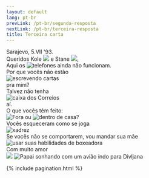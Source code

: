 ```yaml
---
layout: default
lang: pt-br
prevLink: /pt-br/segunda-resposta
nextLink: /pt-br/terceira-resposta
title: Terceira carta
---
```


<div class="LetterThree">
  <div class="LetterFive-date">
    Sarajevo, 5.VII '93.
  </div>

  <div class="LetterThree-block">
    Queridos Kole 
    <img 
      class="LetterThree-stamp LetterThree-stamp--tall" 
      src="/public/img/letter-03/football-player.jpg"
      aria-hidden="true" 
    />
    e Stane
    <img
      class="LetterThree-stamp LetterThree-stamp--square"
      src="/public/img/letter-03/olimpics.jpg"
      aria-hidden="true"
    />,
  </div>

  <div class="LetterThree-block LetterThree-block--two">
    Aqui os <img 
      class="LetterThree-stamp" 
      src="/public/img/letter-03/phone.jpg"
      alt="telefones"
    />
    ainda não funcionam.
  </div>

  <div class="LetterThree-block LetterThree-block--double">
    <div class="LetterThree-doubleItem">
      <div class="LetterThree-doubleItemText LetterThree-doubleItemText--narrow">
        Por que vocês não estão
      </div>
      <div>
        <img 
          class="LetterThree-stamp" 
          src="/public/img/letter-03/letter.jpg"
          alt="escrevendo cartas"
        />
      </div>
      <div class="LetterThree-doubleItemTextBottom">pra mim?</div>
    </div>
    <div class="LetterThree-doubleItem">
      <div class="LetterThree-doubleItemText LetterThree-doubleItemText--narrow">
        Talvez não tenha
      </div>
      <img 
        class="LetterThree-stamp" 
        src="/public/img/letter-03/postbox.jpg"
        alt="caixa dos Correios"
      /> 
      <div class="LetterThree-doubleItemTextBottom">aí.</div>
    </div>
  </div>

  <div class="LetterThree-block LetterThree-block--four">
    O que vocês têm feito:
    <div class="LetterThree-blockFourStamps">
      <img 
        class="LetterThree-stamp LetterThree-stamp--landscape" 
        src="/public/img/letter-03/tree.jpg"
        alt="Fora" 
      />
      ou
      <img
        class="LetterThree-stamp LetterThree-stamp--landscape"
        src="/public/img/letter-03/home.jpg"
        alt="dentro de casa"
      />?
    </div>
  </div>

  <div class="LetterThree-block LetterThree-block--double">
    <div class="LetterThree-doubleItem">
      <div class="LetterThree-doubleItemText">
        Vocês esqueceram como se joga
      </div>
      <img 
        class="LetterThree-stamp" 
        src="/public/img/letter-03/chess.jpg"
        alt="xadrez"
      />
    </div>
    <div class="LetterThree-doubleItem">
      <div class="LetterThree-doubleItemText">
        Se vocês não se comportarem, vou mandar sua mãe
      </div>
      <img 
        class="LetterThree-stamp" 
        src="/public/img/letter-03/boxing.jpg"
        alt="usar suas habilidades de boxeadora"
      />
    </div>
  </div>

  <div class="LetterThree-bottom">
    Com muito amor
    <div class="LetterThree-bottomImages">
      <img
        class="LetterThree-stamp LetterThree-stamp--landscape LetterThree-stamp--bottom"
        src="/public/img/letter-03/plane.jpg"
        aria-hidden="true"
      />
      <img
        class="LetterThree-tadija"
        src="/public/img/letter-03/tadija.png"
        alt="Papai sonhando com um avião indo para Divljana"
      />
    </div>
  </div>

{% include pagination.html %}

</div>
